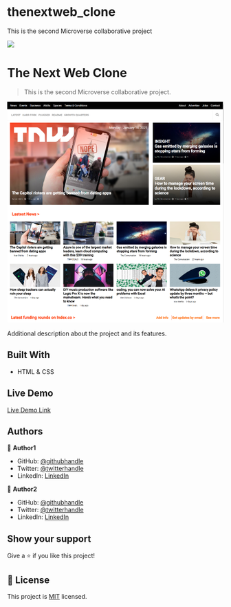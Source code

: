 # thenextweb_clone

This is the second Microverse collaborative project

![](https://img.shields.io/badge/Microverse-blueviolet)

# The Next Web Clone

> This is the second Microverse collaborative project.

![screenshot](./assets/SCREENSHOT.png)

Additional description about the project and its features.

## Built With

- HTML & CSS

## Live Demo

[Live Demo Link](https://livedemo.com)

## Authors

👤 **Author1**

- GitHub: [@githubhandle](https://github.com/ryelbanfield)
- Twitter: [@twitterhandle](https://twitter.com/ryelbanfield)
- LinkedIn: [LinkedIn](https://linkedin.com/ryelbanfield)

👤 **Author2**

- GitHub: [@githubhandle](https://github.com/nganifaith)
- Twitter: [@twitterhandle](https://twitter.com/Bright_ngani)
- LinkedIn: [LinkedIn](https://linkedin.com/ngani-faith)

## Show your support

Give a ⭐️ if you like this project!

## 📝 License

This project is [MIT](lic.url) licensed.
